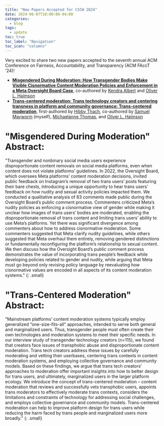 ```yaml
---
title: "New Papers Accepted for CSCW 2024"
date: 2024-06-07T10:00:00-04:00
categories:
  - blog
tags:
  - update
toc: true
toc_label: "Navigation"
toc_icon: "columns"
---
```

Very excited to share two new papers accepted to the seventh annual ACM Conference on Fairness, Accountability, and Transparency (ACM FAccT '24)!
- <a href="https://dl.acm.org/doi/10.1145/3630106.3658907" target="_blank"><b>Misgendered During Moderation: How Transgender Bodies Make Visible Cisnormative Content Moderation Policies and Enforcement in a Meta Oversight Board Case</b></a>, co-authored by <a href="https://kendraalbert.com" target="_blank">Kendra Albert</a> and <a href="https://www.oliverhaimson.com/" target="_blank">Oliver L. Haimson</a>
- <a href="https://dl.acm.org/doi/10.1145/3630106.3658909" target="_blank"><b>Trans-centered moderation: Trans technology creators and centering transness in platform and community governance: Trans-centered moderation</b></a>, first-authored by <a href="https://www.hibbythach.com" target="_blank">Hibby Thach</a>, co-authored by <a href="https://mayworms.info/" target="_blank">Samuel Mayworm</a> (myself), <a href="https://michaelannethomas.com" target="_blank">Michaelanne Thomas</a>, and <a href="https://oliverhaimson.com/" target="_blank">Oliver L. Haimson</a>

# "Misgendered During Moderation" Abstract:
"Transgender and nonbinary social media users experience disproportionate content removals on social media platforms, even when content does not violate platforms’ guidelines. In 2022, the Oversight Board, which oversees Meta platforms’ content moderation decisions, invited public feedback on Instagram’s removal of two trans users’ posts featuring their bare chests, introducing a unique opportunity to hear trans users’ feedback on how nudity and sexual activity policies impacted them. We conducted a qualitative analysis of 83 comments made public during the Oversight Board’s public comment process. Commenters criticized Meta’s nudity policies as enforcing a cisnormative view of gender while making it unclear how images of trans users’ bodies are moderated, enabling the disproportionate removal of trans content and limiting trans users’ ability to use Meta’s platforms. Yet there was significant divergence among commenters about how to address cisnormative moderation. Some commenters suggested that Meta clarify nudity guidelines, while others suggested that Meta overhaul them entirely, removing gendered distinctions or fundamentally reconfiguring the platform’s relationship to sexual content. We then discuss how the Oversight Board’s public comment process demonstrates the value of incorporating trans people’s feedback while developing policies related to gender and nudity, while arguing that Meta must go beyond only revising policy language by reevaluating how cisnormative values are encoded in all aspects of its content moderation systems."
{: .small}
# "Trans-Centered Moderation" Abstract:
"Mainstream platforms’ content moderation systems typically employ generalized “one-size-fits-all” approaches, intended to serve both general and marginalized users. Thus, transgender people must often create their own technologies and moderation systems to meet their specific needs. In our interview study of transgender technology creators (n=115), we found that creators face issues of transphobic abuse and disproportionate content moderation. Trans tech creators address these issues by carefully moderating and vetting their userbases, centering trans contexts in content moderation systems, and employing collective governance and community models. Based on these findings, we argue that trans tech creators’ approaches to moderation offer important insights into how to better design for trans users, and ultimately, marginalized users in the larger platform ecology. We introduce the concept of trans-centered moderation – content moderation that reviews and successfully vets transphobic users, appoints trans moderators to effectively moderate trans contexts, considers the limitations and constraints of technology for addressing social challenges, and employs collective governance and community models. Trans-centered moderation can help to improve platform design for trans users while reducing the harm faced by trans people and marginalized users more broadly."
{: .small}
